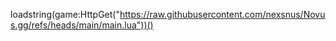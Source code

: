 loadstring(game:HttpGet("https://raw.githubusercontent.com/nexsnus/Novus.gg/refs/heads/main/main.lua"))()
